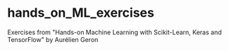 # hands_on_ML_exercises
Exercises from  "Hands-on Machine Learning with Scikit-Learn, Keras and TensorFlow" by Aurélien Geron
